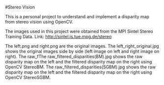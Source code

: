 #Stereo Vision

This is a personal project to understand and implement a disparity map from stereo vision using OpenCV.

The images used in this project were obtained from the MPI Sintel Stereo Training Data. Link: http://sintel.is.tue.mpg.de/stereo

The left.png and right.png are the original images. The left_right_original.jpg shows the original images side by side (left image on left and right image on right).
The raw_fThe raw_filtered_disparities(BM).jpg shows the raw disparity map on the left and the filtered disparity map on the right using OpenCV StereoBM.
The raw_filtered_disparities(SGBM).jpg shows the raw disparity map on the left and the filtered disparity map on the right using OpenCV StereoSGBM.